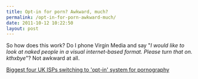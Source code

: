 ```yaml
---
title: Opt-in for porn? Awkward, much?
permalink: /opt-in-for-porn-awkward-much/
date: 2011-10-12 10:22:50
layout: post
---
```


So how does this work? Do I phone Virgin Media and say "_I would like to look at naked people in a visual internet-based format. Please turn that on. kthxbye_"? Not awkward at all. 

[Biggest four UK ISPs switching to 'opt-in' system for pornography](http://www.guardian.co.uk/society/2011/oct-11-pornography-internet-service-providers?newsfeed=true)